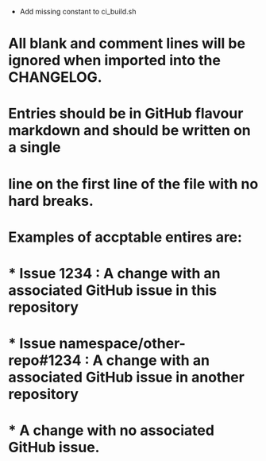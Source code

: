 * Add missing constant to ci_build.sh


# All blank and comment lines will be ignored when imported into the CHANGELOG.
# Entries should be in GitHub flavour markdown and should be written on a single
# line on the first line of the file with no hard breaks.
#
# Examples of accptable entires are:
#
#
# * Issue **1234** : A change with an associated GitHub issue in this repository
#
# * Issue **namespace/other-repo#1234** : A change with an associated GitHub issue in another repository
#
# * A change with no associated GitHub issue.
